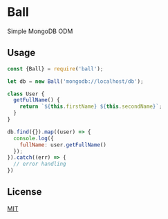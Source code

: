 Ball
====

Simple MongoDB ODM

Usage
-----

```js
const {Ball} = require('ball');

let db = new Ball('mongodb://localhost/db');

class User {
  getFullName() {
    return `${this.firstName} ${this.secondName}`;
  }
}

db.find({}).map((user) => {
  console.log({
    fullName: user.getFullName()
  });
}).catch((err) => {
  // error handling
})
```

License
-------
[MIT](LICENSE)

